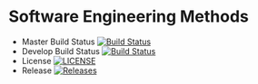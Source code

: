 # Software Engineering Methods

- Master Build Status [![Build Status](https://travis-ci.org/LiamMBailey/sem.svg?branch=master)](https://travis-ci.org/LiamMBailey/sem)
- Develop Build Status [![Build Status](https://travis-ci.org/LiamMBailey/sem.svg?branch=develop)](https://travis-ci.org/LiamMBailey/sem)
- License [![LICENSE](https://img.shields.io/github/license/LiamMBailey/sem.svg?style=flat-square)](https://github.com/LiamMBailey/sem/blob/master/LICENSE)
- Release [![Releases](https://img.shields.io/github/release/LiamMBailey/sem/all.svg?style=flat-square)](https://github.com/LiamMBailey/sem/releases)